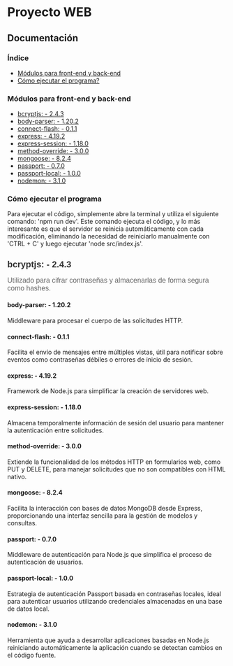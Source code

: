 <h1>Proyecto WEB</h1>
<h2>Documentación</h2>

<h3>Índice</h3>
<ul>
    <li><a href="#indice-modulos">Módulos para front-end y back-end</a></li>
    <li><a href="#ejecucion-programa">Cómo ejecutar el programa?</a></li>
</ul>

<h3 id="indice-modulos">Módulos para front-end y back-end</h3>
<ul>
    <li><a href="#bcryptjs">bcryptjs: - 2.4.3</a></li>
    <li><a href="#body-parser">body-parser: - 1.20.2</a></li>
    <li><a href="#connect-flash">connect-flash: - 0.1.1</a></li>
    <li><a href="#express">express: - 4.19.2</a></li>
    <li><a href="#express-session">express-session: - 1.18.0</a></li>
    <li><a href="#method-override">method-override: - 3.0.0</a></li>
    <li><a href="#mongoose">mongoose: - 8.2.4</a></li>
    <li><a href="#passport">passport: - 0.7.0</a></li>
    <li><a href="#passport-local">passport-local: - 1.0.0</a></li>
    <li><a href="#nodemon">nodemon: - 3.1.0</a></li>
</ul>

<h3 id="ejecucion-programa">Cómo ejecutar el programa</h3>
<p>Para ejecutar el código, simplemente abre la terminal y utiliza el siguiente comando: 'npm run dev'. Este comando ejecuta el código, 
    y lo más interesante es que el servidor se reinicia automáticamente con cada modificación, eliminando la necesidad de reiniciarlo 
    manualmente con 'CTRL + C' y luego ejecutar 'node src/index.js'.</p>
    
<h4 id="bcryptjs" style="color: #333; font-size: 20px; font-family: Arial, sans-serif; margin-bottom: 5px;">bcryptjs: - 2.4.3</h4>
<p style="color: #666; font-size: 16px; font-family: Arial, sans-serif; margin-bottom: 20px;">Utilizado para cifrar contraseñas y almacenarlas de forma segura como hashes.</p>

<h4 id="body-parser">body-parser: - 1.20.2</h4>
<p>Middleware para procesar el cuerpo de las solicitudes HTTP.</p>

<h4 id="connect-flash">connect-flash: - 0.1.1</h4>
<p>Facilita el envío de mensajes entre múltiples vistas, útil para notificar sobre eventos como contraseñas débiles o errores de inicio de sesión.</p>

<h4 id="express">express: - 4.19.2</h4>
<p>Framework de Node.js para simplificar la creación de servidores web.</p>

<h4 id="express-session">express-session: - 1.18.0</h4>
<p>Almacena temporalmente información de sesión del usuario para mantener la autenticación entre solicitudes.</p>

<h4 id="method-override">method-override: - 3.0.0</h4>
<p>Extiende la funcionalidad de los métodos HTTP en formularios web, como PUT y DELETE, para manejar solicitudes que no son compatibles con HTML nativo.</p>

<h4 id="mongoose">mongoose: - 8.2.4</h4>
<p>Facilita la interacción con bases de datos MongoDB desde Express, proporcionando una interfaz sencilla para la gestión de modelos y consultas.</p>

<h4 id="passport">passport: - 0.7.0</h4>
<p>Middleware de autenticación para Node.js que simplifica el proceso de autenticación de usuarios.</p>

<h4 id="passport-local">passport-local: - 1.0.0</h4>
<p>Estrategia de autenticación Passport basada en contraseñas locales, ideal para autenticar usuarios utilizando credenciales almacenadas en una base de datos local.</p>

<h4 id="nodemon">nodemon: - 3.1.0</h4>
<p>Herramienta que ayuda a desarrollar aplicaciones basadas en Node.js reiniciando automáticamente la aplicación cuando se detectan cambios en el código fuente.</p>
